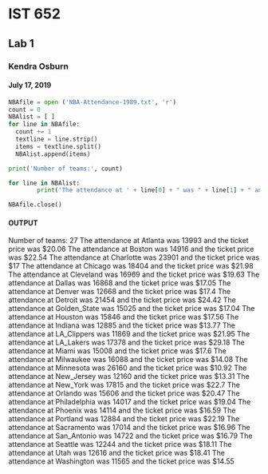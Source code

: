 # IST 652
## Lab 1 
### Kendra Osburn
#### July 17, 2019

```python
NBAfile = open ('NBA-Attendance-1989.txt', 'r')
count = 0
NBAlist = [ ]
for line in NBAfile:
  count += 1
  textline = line.strip()
  items = textline.split()
  NBAlist.append(items)

print('Number of teams:', count)

for line in NBAlist:
		print('The attendance at ' + line[0] + " was " + line[1] + " and the ticket price was $" + line[2])

NBAfile.close()
```

#### OUTPUT
Number of teams: 27
The attendance at Atlanta was 13993 and the ticket price was $20.06
The attendance at Boston was 14916 and the ticket price was $22.54
The attendance at Charlotte was 23901 and the ticket price was $17
The attendance at Chicago was 18404 and the ticket price was $21.98
The attendance at Cleveland was 16969 and the ticket price was $19.63
The attendance at Dallas was 16868 and the ticket price was $17.05
The attendance at Denver was 12668 and the ticket price was $17.4
The attendance at Detroit was 21454 and the ticket price was $24.42
The attendance at Golden_State was 15025 and the ticket price was $17.04
The attendance at Houston was 15846 and the ticket price was $17.56
The attendance at Indiana was 12885 and the ticket price was $13.77
The attendance at LA_Clippers was 11869 and the ticket price was $21.95
The attendance at LA_Lakers was 17378 and the ticket price was $29.18
The attendance at Miami was 15008 and the ticket price was $17.6
The attendance at Milwaukee was 16088 and the ticket price was $14.08
The attendance at Minnesota was 26160 and the ticket price was $10.92
The attendance at New_Jersey was 12160 and the ticket price was $13.31
The attendance at New_York was 17815 and the ticket price was $22.7
The attendance at Orlando was 15606 and the ticket price was $20.47
The attendance at Philadelphia was 14017 and the ticket price was $19.04
The attendance at Phoenix was 14114 and the ticket price was $16.59
The attendance at Portland was 12884 and the ticket price was $22.19
The attendance at Sacramento was 17014 and the ticket price was $16.96
The attendance at San_Antonio was 14722 and the ticket price was $16.79
The attendance at Seattle was 12244 and the ticket price was $18.11
The attendance at Utah was 12616 and the ticket price was $18.41
The attendance at Washington was 11565 and the ticket price was $14.55